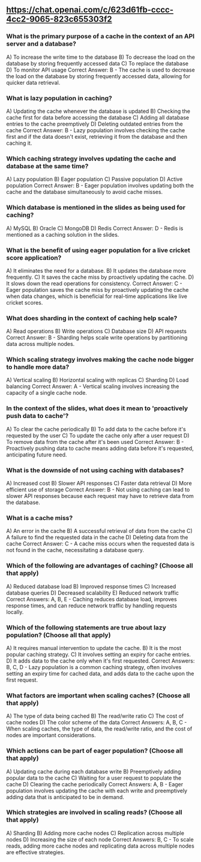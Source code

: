 ## https://chat.openai.com/c/623d61fb-cccc-4cc2-9065-823c655303f2

### What is the primary purpose of a cache in the context of an API server and a database?

A) To increase the write time to the database
B) To decrease the load on the database by storing frequently accessed data
C) To replace the database
D) To monitor API usage
Correct Answer: B - The cache is used to decrease the load on the database by storing frequently accessed data, allowing for quicker data retrieval.
### What is lazy population in caching?

A) Updating the cache whenever the database is updated
B) Checking the cache first for data before accessing the database
C) Adding all database entries to the cache preemptively
D) Deleting outdated entries from the cache
Correct Answer: B - Lazy population involves checking the cache first and if the data doesn't exist, retrieving it from the database and then caching it.
### Which caching strategy involves updating the cache and database at the same time?

A) Lazy population
B) Eager population
C) Passive population
D) Active population
Correct Answer: B - Eager population involves updating both the cache and the database simultaneously to avoid cache misses.
### Which database is mentioned in the slides as being used for caching?

A) MySQL
B) Oracle
C) MongoDB
D) Redis
Correct Answer: D - Redis is mentioned as a caching solution in the slides.
### What is the benefit of using eager population for a live cricket score application?

A) It eliminates the need for a database.
B) It updates the database more frequently.
C) It saves the cache miss by proactively updating the cache.
D) It slows down the read operations for consistency.
Correct Answer: C - Eager population saves the cache miss by proactively updating the cache when data changes, which is beneficial for real-time applications like live cricket scores.
### What does sharding in the context of caching help scale?

A) Read operations
B) Write operations
C) Database size
D) API requests
Correct Answer: B - Sharding helps scale write operations by partitioning data across multiple nodes.
### Which scaling strategy involves making the cache node bigger to handle more data?

A) Vertical scaling
B) Horizontal scaling with replicas
C) Sharding
D) Load balancing
Correct Answer: A - Vertical scaling involves increasing the capacity of a single cache node.
### In the context of the slides, what does it mean to 'proactively push data to cache'?

A) To clear the cache periodically
B) To add data to the cache before it's requested by the user
C) To update the cache only after a user request
D) To remove data from the cache after it's been used
Correct Answer: B - Proactively pushing data to cache means adding data before it's requested, anticipating future need.
### What is the downside of not using caching with databases?

A) Increased cost
B) Slower API responses
C) Faster data retrieval
D) More efficient use of storage
Correct Answer: B - Not using caching can lead to slower API responses because each request may have to retrieve data from the database.
### What is a cache miss?

A) An error in the cache
B) A successful retrieval of data from the cache
C) A failure to find the requested data in the cache
D) Deleting data from the cache
Correct Answer: C - A cache miss occurs when the requested data is not found in the cache, necessitating a database query.

### Which of the following are advantages of caching? (Choose all that apply)

A) Reduced database load
B) Improved response times
C) Increased database queries
D) Decreased scalability
E) Reduced network traffic
Correct Answers: A, B, E - Caching reduces database load, improves response times, and can reduce network traffic by handling requests locally.
### Which of the following statements are true about lazy population? (Choose all that apply)

A) It requires manual intervention to update the cache.
B) It is the most popular caching strategy.
C) It involves setting an expiry for cache entries.
D) It adds data to the cache only when it's first requested.
Correct Answers: B, C, D - Lazy population is a common caching strategy, often involves setting an expiry time for cached data, and adds data to the cache upon the first request.
### What factors are important when scaling caches? (Choose all that apply)

A) The type of data being cached
B) The read/write ratio
C) The cost of cache nodes
D) The color scheme of the data
Correct Answers: A, B, C - When scaling caches, the type of data, the read/write ratio, and the cost of nodes are important considerations.
### Which actions can be part of eager population? (Choose all that apply)

A) Updating cache during each database write
B) Preemptively adding popular data to the cache
C) Waiting for a user request to populate the cache
D) Clearing the cache periodically
Correct Answers: A, B - Eager population involves updating the cache with each write and preemptively adding data that is anticipated to be in demand.
### Which strategies are involved in scaling reads? (Choose all that apply)

A) Sharding
B) Adding more cache nodes
C) Replication across multiple nodes
D) Increasing the size of each node
Correct Answers: B, C - To scale reads, adding more cache nodes and replicating data across multiple nodes are effective strategies.